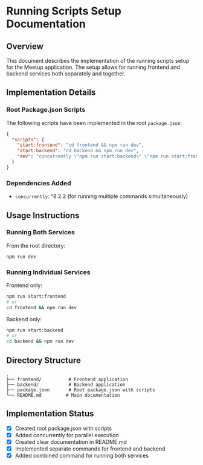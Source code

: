 # Running Scripts Setup Documentation

## Overview
This document describes the implementation of the running scripts setup for the Meetup application. The setup allows for running frontend and backend services both separately and together.

## Implementation Details

### Root Package.json Scripts
The following scripts have been implemented in the root `package.json`:

```json
{
  "scripts": {
    "start:frontend": "cd frontend && npm run dev",
    "start:backend": "cd backend && npm run dev",
    "dev": "concurrently \"npm run start:backend\" \"npm run start:frontend\""
  }
}
```

### Dependencies Added
- `concurrently`: ^8.2.2 (for running multiple commands simultaneously)

## Usage Instructions

### Running Both Services
From the root directory:
```bash
npm run dev
```

### Running Individual Services
Frontend only:
```bash
npm run start:frontend
# or
cd frontend && npm run dev
```

Backend only:
```bash
npm run start:backend
# or
cd backend && npm run dev
```

## Directory Structure
```
.
├── frontend/          # Frontend application
├── backend/           # Backend application
├── package.json       # Root package.json with scripts
└── README.md         # Main documentation
```

## Implementation Status
- [x] Created root package.json with scripts
- [x] Added concurrently for parallel execution
- [x] Created clear documentation in README.md
- [x] Implemented separate commands for frontend and backend
- [x] Added combined command for running both services
